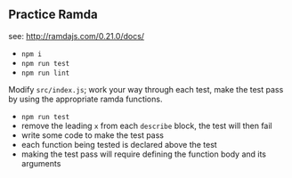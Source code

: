 ## Practice Ramda

see: http://ramdajs.com/0.21.0/docs/

* `npm i`
* `npm run test`
* `npm run lint`

Modify `src/index.js`; work your way through each test, make the test pass by using the appropriate ramda functions.

* `npm run test`
* remove the leading `x` from each `describe` block, the test will then fail
* write some code to make the test pass
* each function being tested is declared above the test
* making the test pass will require defining the function body and its arguments
